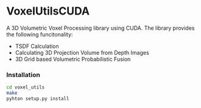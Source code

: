 # VoxelUtilsCUDA
A 3D Volumetric Voxel Processing library using CUDA. The library provides the following funcitonality:
* TSDF Calculation
* Calculating 3D Projection Volume from Depth Images
* 3D Grid based Volumetric Probabilistic Fusion
### Installation
```bash script
cd voxel_utils
make
pyhton setup.py install
```
